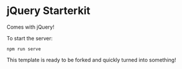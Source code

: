 # jQuery Starterkit

Comes with jQuery!

To start the server:
```
npm run serve
```

This template is ready to be forked and quickly turned into something!
